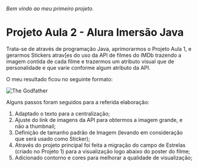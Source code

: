 *Bem vindo ao meu primeiro projeto.*

# Projeto Aula 2 - Alura Imersão Java

Trata-se de através de programação Java, aprimorarmos o Projeto Aula 1, e gerarmos Stickers atrav[es do uso da API de filmes do IMDb trazendo a imagem contida de cada filme e trazermos um atributo visual que de personalidade e que varie conforme algum atributo da API.

O meu resultado ficou no seguinte formato:

![The Godfather](https://user-images.githubusercontent.com/109612541/180035713-8d69e659-04c8-49a0-baf6-24c9053fb408.png)


Alguns passos foram seguidos para a referida elaboração:

1. Adaptado o texto para a centralização;
2. Ajuste do link de imagens da API para obtermos a imagem grande, e não a thumbnail;
3. Definição de tamanho padrão de Imagem (levando em consideração que será usado como Sticker);
4. Através do projeto principal foi feita a migração do campo de Estrelas (criado no Projeto 1) para a visualização logo abaixo do poster do filme;
5. Adicionado contorno e cores para melhorar a qualidade de visualização;

